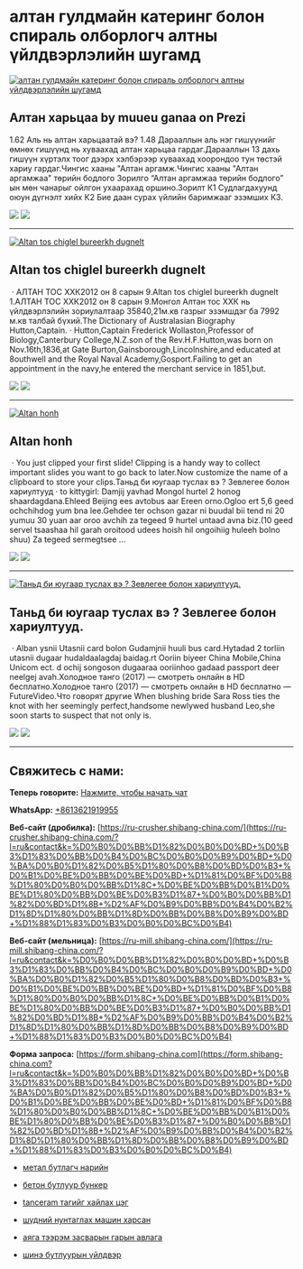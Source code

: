 # алтан гулдмайн катеринг болон спираль олборлогч алтны үйлдвэрлэлийн шугамд

<a href="https://swt.shibang-china.com/?l=ru&img&k=%D0%B0%D0%BB%D1%82%D0%B0%D0%BD+%D0%B3%D1%83%D0%BB%D0%B4%D0%BC%D0%B0%D0%B9%D0%BD+%D0%BA%D0%B0%D1%82%D0%B5%D1%80%D0%B8%D0%BD%D0%B3+%D0%B1%D0%BE%D0%BB%D0%BE%D0%BD+%D1%81%D0%BF%D0%B8%D1%80%D0%B0%D0%BB%D1%8C+%D0%BE%D0%BB%D0%B1%D0%BE%D1%80%D0%BB%D0%BE%D0%B3%D1%87+%D0%B0%D0%BB%D1%82%D0%BD%D1%8B+%D2%AF%D0%B9%D0%BB%D0%B4%D0%B2%D1%8D%D1%80%D0%BB%D1%8D%D0%BB%D0%B8%D0%B9%D0%BD+%D1%88%D1%83%D0%B3%D0%B0%D0%BC%D0%B4" target="_blank">![алтан гулдмайн катеринг болон спираль олборлогч алтны үйлдвэрлэлийн шугамд](http://static.shibang-china.com/all-800x300/864.jpg)</a>

## Алтан харьцаа by muueu ganaa on Prezi
1.62 Аль нь алтан харьцаатай вэ? 1.48 Дарааллын аль нэг гишүүнийг өмнөх гишүүнд нь хуваахад алтан харьцаа гардаг.Дарааллын 13 дахь гишүүн хүртэлх тоог дээрх хэлбэрээр хуваахад хоорондоо тун төстэй хариу гардаг.Чингис хааны &quot;Алтан аргамж.Чингис хааны &quot;Алтан аргамжаа&quot; төрийн бодлого Зорилго “Алтан аргамжаа төрийн бодлого” ын мөн чанарыг ойлгон ухаарахад оршино.Зорилт К1 Судлагдахуунд оюун дүгнэлт хийх К2 Бие даан сурах үйлийн баримжааг эзэмших К3.


<a href="https://whatsapp.shibangsoft.com/WhatsApp.php" target="_blank" title="WhatsApp">![](http://static.shibang-china.com/icon/whatsapp.png)</a> <a href="https://swt.shibang-china.com/?l=ru&icon&k=%D0%B0%D0%BB%D1%82%D0%B0%D0%BD+%D0%B3%D1%83%D0%BB%D0%B4%D0%BC%D0%B0%D0%B9%D0%BD+%D0%BA%D0%B0%D1%82%D0%B5%D1%80%D0%B8%D0%BD%D0%B3+%D0%B1%D0%BE%D0%BB%D0%BE%D0%BD+%D1%81%D0%BF%D0%B8%D1%80%D0%B0%D0%BB%D1%8C+%D0%BE%D0%BB%D0%B1%D0%BE%D1%80%D0%BB%D0%BE%D0%B3%D1%87+%D0%B0%D0%BB%D1%82%D0%BD%D1%8B+%D2%AF%D0%B9%D0%BB%D0%B4%D0%B2%D1%8D%D1%80%D0%BB%D1%8D%D0%BB%D0%B8%D0%B9%D0%BD+%D1%88%D1%83%D0%B3%D0%B0%D0%BC%D0%B4" target="_blank">![](http://static.shibang-china.com/icon/chat-ru.png)</a>

---

<a href="https://swt.shibang-china.com/?l=ru&img&k=%D0%B0%D0%BB%D1%82%D0%B0%D0%BD+%D0%B3%D1%83%D0%BB%D0%B4%D0%BC%D0%B0%D0%B9%D0%BD+%D0%BA%D0%B0%D1%82%D0%B5%D1%80%D0%B8%D0%BD%D0%B3+%D0%B1%D0%BE%D0%BB%D0%BE%D0%BD+%D1%81%D0%BF%D0%B8%D1%80%D0%B0%D0%BB%D1%8C+%D0%BE%D0%BB%D0%B1%D0%BE%D1%80%D0%BB%D0%BE%D0%B3%D1%87+%D0%B0%D0%BB%D1%82%D0%BD%D1%8B+%D2%AF%D0%B9%D0%BB%D0%B4%D0%B2%D1%8D%D1%80%D0%BB%D1%8D%D0%BB%D0%B8%D0%B9%D0%BD+%D1%88%D1%83%D0%B3%D0%B0%D0%BC%D0%B4" target="_blank">![Altan tos chiglel bureerkh dugnelt](http://static.shibang-china.com/all-800x300/1095.jpg)</a>

## Altan tos chiglel bureerkh dugnelt
&nbsp;&#0183;&#32;АЛТАН ТОС ХХК2012 он 8 сарын 9.Altan tos chiglel bureerkh dugnelt 1.АЛТАН ТОС ХХК2012 он 8 сарын 9.Монгол Алтан тос ХХК нь үйлдвэрлэлийн зориулалтаар 35840,21м.кв газрыг эзэмшдэг ба 7992 м.кв талбай бүхий.The Dictionary of Australasian Biography Hutton,Captain.&nbsp;&#0183;&#32;Hutton,Captain Frederick Wollaston,Professor of Biology,Canterbury College,N.Z.son of the Rev.H.F.Hutton,was born on Nov.16th,1836,at Gate Burton,Gainsborough,Lincolnshire,and educated at 8outhwell and the Royal Naval Academy,Gosport.Failing to get an appointment in the navy,he entered the merchant service in 1851,but.


<a href="https://whatsapp.shibangsoft.com/WhatsApp.php" target="_blank" title="WhatsApp">![](http://static.shibang-china.com/icon/whatsapp.png)</a> <a href="https://swt.shibang-china.com/?l=ru&icon&k=%D0%B0%D0%BB%D1%82%D0%B0%D0%BD+%D0%B3%D1%83%D0%BB%D0%B4%D0%BC%D0%B0%D0%B9%D0%BD+%D0%BA%D0%B0%D1%82%D0%B5%D1%80%D0%B8%D0%BD%D0%B3+%D0%B1%D0%BE%D0%BB%D0%BE%D0%BD+%D1%81%D0%BF%D0%B8%D1%80%D0%B0%D0%BB%D1%8C+%D0%BE%D0%BB%D0%B1%D0%BE%D1%80%D0%BB%D0%BE%D0%B3%D1%87+%D0%B0%D0%BB%D1%82%D0%BD%D1%8B+%D2%AF%D0%B9%D0%BB%D0%B4%D0%B2%D1%8D%D1%80%D0%BB%D1%8D%D0%BB%D0%B8%D0%B9%D0%BD+%D1%88%D1%83%D0%B3%D0%B0%D0%BC%D0%B4" target="_blank">![](http://static.shibang-china.com/icon/chat-ru.png)</a>

---

<a href="https://swt.shibang-china.com/?l=ru&img&k=%D0%B0%D0%BB%D1%82%D0%B0%D0%BD+%D0%B3%D1%83%D0%BB%D0%B4%D0%BC%D0%B0%D0%B9%D0%BD+%D0%BA%D0%B0%D1%82%D0%B5%D1%80%D0%B8%D0%BD%D0%B3+%D0%B1%D0%BE%D0%BB%D0%BE%D0%BD+%D1%81%D0%BF%D0%B8%D1%80%D0%B0%D0%BB%D1%8C+%D0%BE%D0%BB%D0%B1%D0%BE%D1%80%D0%BB%D0%BE%D0%B3%D1%87+%D0%B0%D0%BB%D1%82%D0%BD%D1%8B+%D2%AF%D0%B9%D0%BB%D0%B4%D0%B2%D1%8D%D1%80%D0%BB%D1%8D%D0%BB%D0%B8%D0%B9%D0%BD+%D1%88%D1%83%D0%B3%D0%B0%D0%BC%D0%B4" target="_blank">![Altan honh](http://static.shibang-china.com/all-800x300/1038.jpg)</a>

## Altan honh
&nbsp;&#0183;&#32;You just clipped your first slide! Clipping is a handy way to collect important slides you want to go back to later.Now customize the name of a clipboard to store your clips.Таньд би юугаар туслах вэ ? Зeвлeгee болон хариултууд&nbsp;&#0183;&#32;to kittygirl: Damjij yavhad Mongol hurtel 2 honog shaardagdana.Ehleed Beijing ees avtobus aar Ereen orno.Ogloo ert 5,6 geed ochchihdog yum bna lee.Gehdee ter ochson gazar ni buudal bii tend ni 20 yumuu 30 yuan aar oroo avchih za tegeed 9 hurtel untaad avna biz.(10 geed servel tsaashaa hil garah oroitood udees hoish hil ongoihiig huleeh bolno shuu) Za tegeed sermegtsee …


<a href="https://whatsapp.shibangsoft.com/WhatsApp.php" target="_blank" title="WhatsApp">![](http://static.shibang-china.com/icon/whatsapp.png)</a> <a href="https://swt.shibang-china.com/?l=ru&icon&k=%D0%B0%D0%BB%D1%82%D0%B0%D0%BD+%D0%B3%D1%83%D0%BB%D0%B4%D0%BC%D0%B0%D0%B9%D0%BD+%D0%BA%D0%B0%D1%82%D0%B5%D1%80%D0%B8%D0%BD%D0%B3+%D0%B1%D0%BE%D0%BB%D0%BE%D0%BD+%D1%81%D0%BF%D0%B8%D1%80%D0%B0%D0%BB%D1%8C+%D0%BE%D0%BB%D0%B1%D0%BE%D1%80%D0%BB%D0%BE%D0%B3%D1%87+%D0%B0%D0%BB%D1%82%D0%BD%D1%8B+%D2%AF%D0%B9%D0%BB%D0%B4%D0%B2%D1%8D%D1%80%D0%BB%D1%8D%D0%BB%D0%B8%D0%B9%D0%BD+%D1%88%D1%83%D0%B3%D0%B0%D0%BC%D0%B4" target="_blank">![](http://static.shibang-china.com/icon/chat-ru.png)</a>

---

<a href="https://swt.shibang-china.com/?l=ru&img&k=%D0%B0%D0%BB%D1%82%D0%B0%D0%BD+%D0%B3%D1%83%D0%BB%D0%B4%D0%BC%D0%B0%D0%B9%D0%BD+%D0%BA%D0%B0%D1%82%D0%B5%D1%80%D0%B8%D0%BD%D0%B3+%D0%B1%D0%BE%D0%BB%D0%BE%D0%BD+%D1%81%D0%BF%D0%B8%D1%80%D0%B0%D0%BB%D1%8C+%D0%BE%D0%BB%D0%B1%D0%BE%D1%80%D0%BB%D0%BE%D0%B3%D1%87+%D0%B0%D0%BB%D1%82%D0%BD%D1%8B+%D2%AF%D0%B9%D0%BB%D0%B4%D0%B2%D1%8D%D1%80%D0%BB%D1%8D%D0%BB%D0%B8%D0%B9%D0%BD+%D1%88%D1%83%D0%B3%D0%B0%D0%BC%D0%B4" target="_blank">![Таньд би юугаар туслах вэ ? Зeвлeгee болон хариултууд.](http://static.shibang-china.com/all-800x300/644.jpg)</a>

## Таньд би юугаар туслах вэ ? Зeвлeгee болон хариултууд.
&nbsp;&#0183;&#32;Alban ysnii Utasnii card bolon Gudamjnii huuli bus card.Hytadad 2 torliin utasnii dugaar hudaldaalagdaj baidag.rt Ooriin biyeer China Mobile,China Unicom ect. d ochij songoson dugaaraa ooriinhoo gadaad passport deer neelgej avah.Холодное танго (2017) — смотреть онлайн в HD бесплатно.Холодное танго (2017) — смотреть онлайн в HD бесплатно — FutureVideo.Что говорят другие When blushing bride Sara Ross ties the knot with her seemingly perfect,handsome newlywed husband Leo,she soon starts to suspect that not only is.


<a href="https://whatsapp.shibangsoft.com/WhatsApp.php" target="_blank" title="WhatsApp">![](http://static.shibang-china.com/icon/whatsapp.png)</a> <a href="https://swt.shibang-china.com/?l=ru&icon&k=%D0%B0%D0%BB%D1%82%D0%B0%D0%BD+%D0%B3%D1%83%D0%BB%D0%B4%D0%BC%D0%B0%D0%B9%D0%BD+%D0%BA%D0%B0%D1%82%D0%B5%D1%80%D0%B8%D0%BD%D0%B3+%D0%B1%D0%BE%D0%BB%D0%BE%D0%BD+%D1%81%D0%BF%D0%B8%D1%80%D0%B0%D0%BB%D1%8C+%D0%BE%D0%BB%D0%B1%D0%BE%D1%80%D0%BB%D0%BE%D0%B3%D1%87+%D0%B0%D0%BB%D1%82%D0%BD%D1%8B+%D2%AF%D0%B9%D0%BB%D0%B4%D0%B2%D1%8D%D1%80%D0%BB%D1%8D%D0%BB%D0%B8%D0%B9%D0%BD+%D1%88%D1%83%D0%B3%D0%B0%D0%BC%D0%B4" target="_blank">![](http://static.shibang-china.com/icon/chat-ru.png)</a>

---
## Свяжитесь с нами:

**Теперь говорите:** [Нажмите, чтобы начать чат](https://swt.shibang-china.com?l=ru&contact&k=%D0%B0%D0%BB%D1%82%D0%B0%D0%BD+%D0%B3%D1%83%D0%BB%D0%B4%D0%BC%D0%B0%D0%B9%D0%BD+%D0%BA%D0%B0%D1%82%D0%B5%D1%80%D0%B8%D0%BD%D0%B3+%D0%B1%D0%BE%D0%BB%D0%BE%D0%BD+%D1%81%D0%BF%D0%B8%D1%80%D0%B0%D0%BB%D1%8C+%D0%BE%D0%BB%D0%B1%D0%BE%D1%80%D0%BB%D0%BE%D0%B3%D1%87+%D0%B0%D0%BB%D1%82%D0%BD%D1%8B+%D2%AF%D0%B9%D0%BB%D0%B4%D0%B2%D1%8D%D1%80%D0%BB%D1%8D%D0%BB%D0%B8%D0%B9%D0%BD+%D1%88%D1%83%D0%B3%D0%B0%D0%BC%D0%B4)

**WhatsApp:**  [+8613621919955](https://whatsapp.shibangsoft.com/WhatsApp.php)

**Веб-сайт (дробилка):** [https://ru-crusher.shibang-china.com/](https://ru-crusher.shibang-china.com/?l=ru&contact&k=%D0%B0%D0%BB%D1%82%D0%B0%D0%BD+%D0%B3%D1%83%D0%BB%D0%B4%D0%BC%D0%B0%D0%B9%D0%BD+%D0%BA%D0%B0%D1%82%D0%B5%D1%80%D0%B8%D0%BD%D0%B3+%D0%B1%D0%BE%D0%BB%D0%BE%D0%BD+%D1%81%D0%BF%D0%B8%D1%80%D0%B0%D0%BB%D1%8C+%D0%BE%D0%BB%D0%B1%D0%BE%D1%80%D0%BB%D0%BE%D0%B3%D1%87+%D0%B0%D0%BB%D1%82%D0%BD%D1%8B+%D2%AF%D0%B9%D0%BB%D0%B4%D0%B2%D1%8D%D1%80%D0%BB%D1%8D%D0%BB%D0%B8%D0%B9%D0%BD+%D1%88%D1%83%D0%B3%D0%B0%D0%BC%D0%B4)

**Веб-сайт (мельница):** [https://ru-mill.shibang-china.com/](https://ru-mill.shibang-china.com/?l=ru&contact&k=%D0%B0%D0%BB%D1%82%D0%B0%D0%BD+%D0%B3%D1%83%D0%BB%D0%B4%D0%BC%D0%B0%D0%B9%D0%BD+%D0%BA%D0%B0%D1%82%D0%B5%D1%80%D0%B8%D0%BD%D0%B3+%D0%B1%D0%BE%D0%BB%D0%BE%D0%BD+%D1%81%D0%BF%D0%B8%D1%80%D0%B0%D0%BB%D1%8C+%D0%BE%D0%BB%D0%B1%D0%BE%D1%80%D0%BB%D0%BE%D0%B3%D1%87+%D0%B0%D0%BB%D1%82%D0%BD%D1%8B+%D2%AF%D0%B9%D0%BB%D0%B4%D0%B2%D1%8D%D1%80%D0%BB%D1%8D%D0%BB%D0%B8%D0%B9%D0%BD+%D1%88%D1%83%D0%B3%D0%B0%D0%BC%D0%B4)

**Форма запроса:** [https://form.shibang-china.com](https://form.shibang-china.com?l=ru&contact&k=%D0%B0%D0%BB%D1%82%D0%B0%D0%BD+%D0%B3%D1%83%D0%BB%D0%B4%D0%BC%D0%B0%D0%B9%D0%BD+%D0%BA%D0%B0%D1%82%D0%B5%D1%80%D0%B8%D0%BD%D0%B3+%D0%B1%D0%BE%D0%BB%D0%BE%D0%BD+%D1%81%D0%BF%D0%B8%D1%80%D0%B0%D0%BB%D1%8C+%D0%BE%D0%BB%D0%B1%D0%BE%D1%80%D0%BB%D0%BE%D0%B3%D1%87+%D0%B0%D0%BB%D1%82%D0%BD%D1%8B+%D2%AF%D0%B9%D0%BB%D0%B4%D0%B2%D1%8D%D1%80%D0%BB%D1%8D%D0%BB%D0%B8%D0%B9%D0%BD+%D1%88%D1%83%D0%B3%D0%B0%D0%BC%D0%B4)

* [метал бутлагч нарийн](../129/%D0%BC%D0%B5%D1%82%D0%B0%D0%BB%20%D0%B1%D1%83%D1%82%D0%BB%D0%B0%D0%B3%D1%87%20%D0%BD%D0%B0%D1%80%D0%B8%D0%B9%D0%BD.md)

* [бетон бутлуур бункер](../128/%D0%B1%D0%B5%D1%82%D0%BE%D0%BD%20%D0%B1%D1%83%D1%82%D0%BB%D1%83%D1%83%D1%80%20%D0%B1%D1%83%D0%BD%D0%BA%D0%B5%D1%80.md)

* [tanceram тагийг хайлах цэг](../129/tanceram%20%D1%82%D0%B0%D0%B3%D0%B8%D0%B9%D0%B3%20%D1%85%D0%B0%D0%B9%D0%BB%D0%B0%D1%85%20%D1%86%D1%8D%D0%B3.md)

* [шүдний нунтаглах машин харсан](../130/%D1%88%D2%AF%D0%B4%D0%BD%D0%B8%D0%B9%20%D0%BD%D1%83%D0%BD%D1%82%D0%B0%D0%B3%D0%BB%D0%B0%D1%85%20%D0%BC%D0%B0%D1%88%D0%B8%D0%BD%20%D1%85%D0%B0%D1%80%D1%81%D0%B0%D0%BD.md)

* [аяга тээрэм засварын гарын авлага](../126/%D0%B0%D1%8F%D0%B3%D0%B0%20%D1%82%D1%8D%D1%8D%D1%80%D1%8D%D0%BC%20%D0%B7%D0%B0%D1%81%D0%B2%D0%B0%D1%80%D1%8B%D0%BD%20%D0%B3%D0%B0%D1%80%D1%8B%D0%BD%20%D0%B0%D0%B2%D0%BB%D0%B0%D0%B3%D0%B0.md)

* [шинэ бутлуурын үйлдвэр](../128/%D1%88%D0%B8%D0%BD%D1%8D%20%D0%B1%D1%83%D1%82%D0%BB%D1%83%D1%83%D1%80%D1%8B%D0%BD%20%D2%AF%D0%B9%D0%BB%D0%B4%D0%B2%D1%8D%D1%80.md)